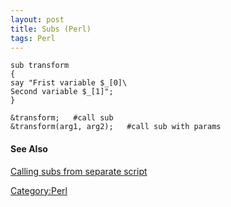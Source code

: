 ```yaml
---
layout: post 
title: Subs (Perl)
tags: Perl
---
```


    sub transform
    {
    say "Frist variable $_[0]\
    Second variable $_[1]";
    }

    &transform;   #call sub
    &transform(arg1, arg2);   #call sub with params

#### See Also

[Calling subs from separate
script](Calling_subs_from_separate_script_(Perl) "wikilink")

[Category:Perl](Category:Perl "wikilink")
